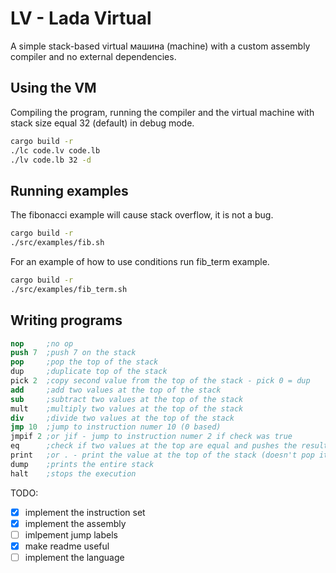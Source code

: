 # LV - Lada Virtual
A simple stack-based virtual машина (machine) with a custom assembly compiler and no external dependencies.

## Using the VM
Compiling the program, running the compiler and the virtual machine with stack size equal 32 (default) in debug mode.

``` sh
cargo build -r
./lc code.lv code.lb
./lv code.lb 32 -d
```

## Running examples
The fibonacci example will cause stack overflow, it is not a bug.
```sh
cargo build -r
./src/examples/fib.sh
```
For an example of how to use conditions run fib_term example.
```sh
cargo build -r
./src/examples/fib_term.sh
```

## Writing programs
``` nasm
nop     ;no op
push 7  ;push 7 on the stack
pop     ;pop the top of the stack
dup     ;duplicate top of the stack
pick 2  ;copy second value from the top of the stack - pick 0 = dup
add     ;add two values at the top of the stack
sub     ;subtract two values at the top of the stack
mult    ;multiply two values at the top of the stack
div     ;divide two values at the top of the stack
jmp 10  ;jump to instruction numer 10 (0 based)
jmpif 2 ;or jif - jump to instruction numer 2 if check was true
eq      ;check if two values at the top are equal and pushes the result on the stack
print   ;or . - print the value at the top of the stack (doesn't pop it)
dump    ;prints the entire stack
halt    ;stops the execution
```

TODO:
- [x] implement the instruction set
- [x] implement the assembly
- [ ] imlpement jump labels
- [x] make readme useful
- [ ] implement the language
